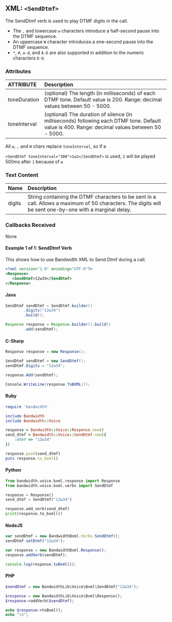 
## XML: `<SendDtmf>`
The SendDtmf verb is used to play DTMF digits in the call.
* The `,` and lowercase `w` characters introduce a half-second pause into the DTMF sequence.
* An uppercase `W` character introduces a one-second pause into the DTMF sequence.
* `*`, `#`, `a-d`, and `A-D` are also supported in addition to the numeric characters `0-9`.

### Attributes
| ATTRIBUTE | Description |
|:----------|:------------|
| toneDuration | (optional) The length (in milliseconds) of each DTMF tone. Default value is 200. Range: decimal values between 50 - 5000. |
| toneInterval | (optional) The duration of silence (in milliseconds) following each DTMF tone. Default value is 400. Range: decimal values between 50 - 5000. |

All `w`, `,` and `W` chars replace `toneInterval`, so if a

`<SendDtmf toneInterval="300">1w2</SendDtmf>` is used, `2` will be played 500ms after `1` because of `w`

### Text Content
| Name        | Description |
|:------------|:------------|
| digits        |  String containing the DTMF characters to be sent in a call. Allows a maximum of 50 characters. The digits will be sent one-by-one with a marginal delay.

### Callbacks Received

None


#### Example 1 of 1:  SendDtmf Verb

This shows how to use Bandwidth XML to Send Dtmf during a call.




```XML
<?xml version="1.0" encoding="UTF-8"?>
<Response>
   <SendDtmf>12w34</SendDtmf>
</Response>
```



#### Java

```java
SendDtmf sendDtmf = SendDtmf.builder()
        .digits("12w34")
        .build();

Response response = Response.builder().build()
        .add(sendDtmf);
```



#### C-Sharp

```csharp
Response response = new Response();

SendDtmf sendDtmf = new SendDtmf();
sendDtmf.Digits = "12w34";

response.Add(sendDtmf);

Console.WriteLine(response.ToBXML());
```




#### Ruby

```ruby
require 'bandwidth'

include Bandwidth
include Bandwidth::Voice

response = Bandwidth::Voice::Response.new()
send_dtmf = Bandwidth::Voice::SendDtmf.new({
    :dtmf => "12w34"
})

response.push(send_dtmf)
puts response.to_bxml()
```



#### Python

```python
from bandwidth.voice.bxml.response import Response
from bandwidth.voice.bxml.verbs import SendDtmf

response = Response()
send_dtmf = SendDtmf("12w34")

response.add_verb(send_dtmf)
print(response.to_bxml())
```



#### NodeJS

```js
var sendDtmf = new BandwidthBxml.Verbs.SendDtmf();
sendDtmf.setDtmf("12w34");

var response = new BandwidthBxml.Response();
response.addVerb(sendDtmf);

console.log(response.toBxml());
```



#### PHP

```php
$sendDtmf = new BandwidthLib\Voice\Bxml\SendDtmf("12w34");

$response = new BandwidthLib\Voice\Bxml\Response();
$response->addVerb($sendDtmf);

echo $response->toBxml();
echo "\n";
```


